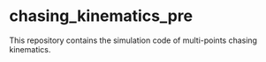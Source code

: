# chasing_kinematics_pre
This repository contains the simulation code of multi-points chasing kinematics.
